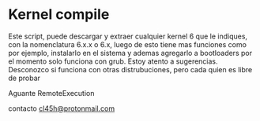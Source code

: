 # Kernel compile
Este script, puede descargar y extraer cualquier kernel 6 que le indiques, con la nomenclatura 6.x.x o 6.x, luego de esto tiene mas funciones como por ejemplo, instalarlo en el sistema y ademas agregarlo a bootloaders
por el momento solo funciona con grub.
Estoy atento a sugerencias. 
Desconozco si funciona con otras distrubuciones, pero cada quien es libre de probar

Aguante RemoteExecution

contacto cl45h@protonmail.com

